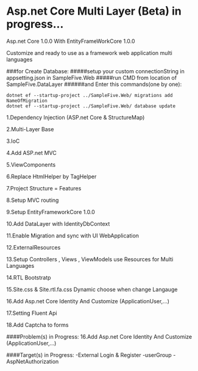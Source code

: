 # Asp.net Core Multi Layer (Beta) in progress...

Asp.net Core 1.0.0 With EntityFrameWorkCore 1.0.0

Customize and ready to use as a framework web application multi languages


###for Create Database:
#####setup your custom connectionString in appsetting.json in SampleFive.Web
#####run CMD from location of SampleFive.DataLayer
######and Enter this commands(one by one):
```
dotnet ef --startup-project ../SampleFive.Web/ migrations add NameOfMigration
dotnet ef --startup-project ../SampleFive.Web/ database update
```


1.Dependency Injection (ASP.net Core & StructureMap)

2.Multi-Layer Base

3.IoC

4.Add ASP.net MVC

5.ViewComponents

6.Replace HtmlHelper by TagHelper

7.Project Structure = Features

8.Setup MVC routing

9.Setup EntityFrameworkCore 1.0.0

10.Add DataLayer with IdentityDbContext

11.Enable Migration and sync with UI WebApplication

12.ExternalResources

13.Setup Controllers , Views , ViewModels use Resources for Multi Languages

14.RTL Bootstratp

15.Site.css & Site.rtl.fa.css Dynamic choose when change Langauge

16.Add Asp.net Core Identity And Customize (ApplicationUser,...)

17.Setting Fluent Api

18.Add Captcha to forms

####Problem(s) in Progress:
 16.Add Asp.net Core Identity And Customize (ApplicationUser,...)
 
####Target(s) in Progress:
 -External Login & Register
 -userGroup
 -AspNetAuthorization
 


